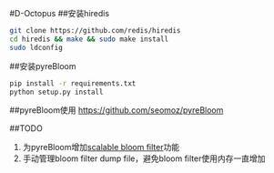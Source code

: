 #D-Octopus
##安装hiredis
```bash
git clone https://github.com/redis/hiredis
cd hiredis && make && sudo make install
sudo ldconfig
```

##安装pyreBloom
```bash
pip install -r requirements.txt
python setup.py install
```

##pyreBloom使用
https://github.com/seomoz/pyreBloom


##TODO
1. 为pyreBloom增加[scalable bloom filter](http://gsd.di.uminho.pt/members/cbm/ps/dbloom.pdf)功能
2. 手动管理bloom filter dump file，避免bloom filter使用内存一直增加
